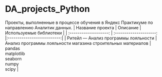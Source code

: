 # DA_projects_Python
Проекты, выполненные в процессе обучения в Яндекс Практикуме по направлению Аналитик данных. 
| Название проекта | Описание | Используемые библиотеки |
| :--------------------: | :---------------------: |:---------------------------:|
| Ритейл — Анализ программы лояльности | Анализ программы лояльности магазина строительных материалов | pandas</br>matplotlib</br>seaborn</br>numpy</br>scipy |
